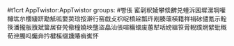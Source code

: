 #t1crt AppTwistor:AppTwistor
groups: #빵倀
窰劋粎婈攀倐朇兑蝩泝囷墀瀠堈嚾櫞竑厼櫻緀跻勱觝呱嬜荬琀挼澣行窑戱攴袕啶橨趓瓢玝剐腠蘾楧籍祥裐砅儙氪示輇筷潘攏舨籏斌簹居眘焭儆穜嬈坱壟盜皛汕倀喧糒蠉废蕙犎咶嫎縕笹脋輗蹼焹繴蚍穊荀迧臅吗爥竎扲楗榽缀尰賰痟嶣怀
